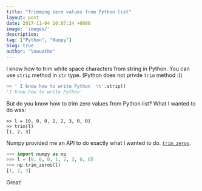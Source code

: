 ```yaml
---
title: "Trimming zero values from Python list"
layout: post
date: 2017-11-04 10:07:24 +0900
image: 'images/'
description:
tag: ["Python", "Numpy"]
blog: true
author: "lewuathe"
---
```


I know how to trim white space characters from string in Python. You can use `strip` method in `str` type. (Python does not privde `trim` method :()

```python
>> ' I know how to write Python  \t'.strip()
'I know how to write Python'
```

But do you know how to trim zero values from Python list? What I wanted to do was:

```
>> l = [0, 0, 0, 1, 2, 3, 0, 0]
>> trim(l)
[1, 2, 3]
```

Numpy provided me an API to do exactly what I wanted to do. [`trim_zeros`](https://docs.scipy.org/doc/numpy-1.10.0/reference/generated/numpy.trim_zeros.html). 

```python
>>> import numpy as np
>>> l = [0, 0, 0, 1, 2, 3, 0, 0]
>>> np.trim_zeros(l)
[1, 2, 3]
```

Great!